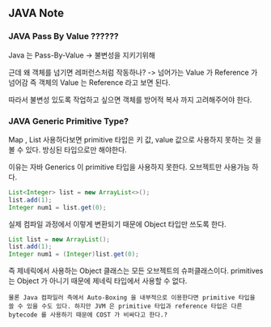 ## JAVA Note



### JAVA Pass By Value ??????

Java 는 Pass-By-Value -> 불변성을 지키기위해

근데 왜 객체를 넘기면 레퍼런스처럼 작동하나? -> 넘어가는 Value 가 Reference 가 넘어감 즉 객체의 Value 는 Reference 라고 보면 된다. 

따라서 불변성 있도록 작업하고 싶으면 객체를 방어적 복사 까지 고려해주어야 한다.

### JAVA Generic Primitive Type?

Map , List 사용하다보면 primitive 타입은 키 값, value 값으로 사용하지 못하는 것 을 볼 수 있다. 방싱된 타입으로만 해야한다.

이유는 자바 Generics 이 primitive 타입을 사용하지 못한다. 오브젝트만 사용가능 하다.

```java
List<Integer> list = new ArrayList<>();
list.add(1);
Integer num1 = list.get(0);
```

실제 컴파일 과정에서 이렇게 변환되기 때문에 Object 타입만 쓰도록 한다.

```java
List list = new ArrayList();
list.add(1);
Integer num1 = (Integer)list.get(0);
```

즉 제네릭에서 사용하는 Object 클래스는 모든 오브젝트의 슈퍼클래스이다. primitives 는 Object 가 아니기 때문에 제네릭 타입에서 사용할 수 없다.

```
물론 Java 컴파일러 측에서 Auto-Boxing 을 내부적으로 이용한다면 primitive 타입을 쓸 수 있을 수도 있다. 하지만 JVM 은 primitive 타입과 reference 타입은 다른 bytecode 를 사용하기 때문에 COST 가 비싸다고 한다.?
```

